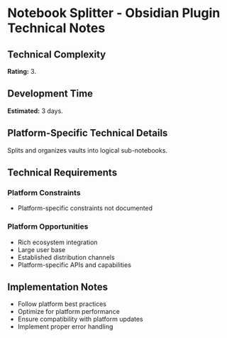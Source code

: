 # Notebook Splitter - Obsidian Plugin Technical Notes

## Technical Complexity
**Rating:** 3.

## Development Time
**Estimated:** 3 days.

## Platform-Specific Technical Details
Splits and organizes vaults into logical sub-notebooks.

## Technical Requirements

### Platform Constraints
- Platform-specific constraints not documented

### Platform Opportunities
- Rich ecosystem integration
- Large user base
- Established distribution channels
- Platform-specific APIs and capabilities

## Implementation Notes
- Follow platform best practices
- Optimize for platform performance
- Ensure compatibility with platform updates
- Implement proper error handling
